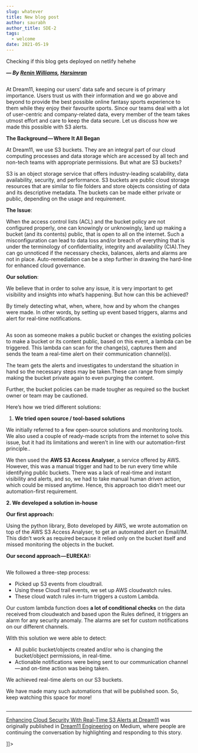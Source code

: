 ```yaml
---
slug: whatever
title: New blog post
author: saurabh
author_title: SDE-2
tags:
  - welcome
date: 2021-05-19
---
```

Checking if this blog gets deployed on netlify hehehe



<![CDATA[ <p><strong><em>— By </em></strong><a href="https://www.linkedin.com/in/renin-williams-infosec/"><strong><em>Renin Williams</em></strong></a><strong><em>, </em></strong><a href="https://www.linkedin.com/in/harsimran033/"><strong><em>Harsimran</em></strong></a></p><figure><img alt="" src="https://cdn-images-1.medium.com/max/1024/0*U3punXGR2SU7PRUz" /></figure><p>At Dream11, keeping our users’ data safe and secure is of primary importance. Users trust us with their information and we go above and beyond to provide the best possible online fantasy sports experience to them while they enjoy their favourite sports. Since our teams deal with a lot of user-centric and company-related data, every member of the team takes utmost effort and care to keep the data secure. Let us discuss how we made this possible with S3 alerts.</p><p><strong>The Background — Where It All Began</strong></p><p>At Dream11, we use S3 buckets. They are an integral part of our cloud computing processes and data storage which are accessed by all tech and non-tech teams with appropriate permissions. But what are S3 buckets?</p><p>S3 is an object storage service that offers industry-leading scalability, data availability, security, and performance. S3 buckets are public cloud storage resources that are similar to file folders and store objects consisting of data and its descriptive metadata. The buckets can be made either private or public, depending on the usage and requirement.</p><p><strong>The Issue</strong>:</p><p>When the access control lists (ACL) and the bucket policy are not configured properly, one can knowingly or unknowingly, land up making a bucket (and its contents) public, that is open to all on the internet. Such a misconfiguration can lead to data loss and/or breach of everything that is under the terminology of confidentiality, integrity and availability (CIA).They can go unnoticed if the necessary checks, balances, alerts and alarms are not in place. Auto-remediation can be a step further in drawing the hard-line for enhanced cloud governance.</p><p><strong>Our solution</strong>:</p><p>We believe that in order to solve any issue, it is very important to get visibility and insights into what’s happening. But how can this be achieved?</p><p>By timely detecting what, when, where, how and by whom the changes were made. In other words, by setting up event based triggers, alarms and alert for real-time notifications.</p><figure><img alt="" src="https://cdn-images-1.medium.com/max/1024/0*JXsdFbd-WTukHn3P" /></figure><p>As soon as someone makes a public bucket or changes the existing policies to make a bucket or its content public, based on this event, a lambda can be triggered. This lambda can scan for the change(s), captures them and sends the team a real-time alert on their communication channel(s).</p><p>The team gets the alerts and investigates to understand the situation in hand so the necessary steps may be taken.These can range from simply making the bucket private again to even purging the content.</p><p>Further, the bucket policies can be made tougher as required so the bucket owner or team may be cautioned.</p><p>Here’s how we tried different solutions:</p><ol><li><strong>We tried open source / tool-based solutions</strong></li></ol><p>We initially referred to a few open-source solutions and monitoring tools. We also used a couple of ready-made scripts from the internet to solve this issue, but it had its limitations and weren’t in line with our automation-first principle..</p><p>We then used the <strong>AWS S3 Access Analyser</strong>, a service offered by AWS. However, this was a manual trigger and had to be run every time while identifying public buckets. There was a lack of real-time and instant visibility and alerts, and so, we had to take manual human driven action, which could be missed anytime. Hence, this approach too didn’t meet our automation-first requirement.</p><p><strong>2. We developed a solution in-house</strong></p><p><strong>Our first approach:</strong></p><p>Using the python library, Boto developed by AWS, we wrote automation on top of the AWS S3 Access Analyser, to get an automated alert on Email/IM. This didn’t work as required because it relied only on the bucket itself and missed monitoring the objects in the bucket.</p><p><strong>Our second approach — EUREKA!:</strong></p><figure><img alt="" src="https://cdn-images-1.medium.com/max/1024/0*XsYTq-CZz8Kwq_iI" /></figure><p>We followed a three-step process:</p><ul><li>Picked up S3 events from cloudtrail.</li><li>Using these Cloud trail events, we set up AWS cloudwatch rules.</li><li>These cloud watch rules in-turn triggers a custom Lambda.</li></ul><p>Our custom lambda function does <strong>a lot of conditional checks</strong> on the data received from cloudwatch and based upon the Rules defined, it triggers an alarm for any security anomaly. The alarms are set for custom notifications on our different channels.</p><p>With this solution we were able to detect:</p><ul><li>All public bucket/objects created and/or who is changing the bucket/object permissions, in real-time.</li><li>Actionable notifications were being sent to our communication channel — and on-time action was being taken.</li></ul><p>We achieved real-time alerts on our S3 buckets.</p><p>We have made many such automations that will be published soon. So, keep watching this space for more!</p><img src="https://medium.com/_/stat?event=post.clientViewed&referrerSource=full_rss&postId=fac99079fbf4" width="1" height="1" alt=""><hr><p><a href="https://blog.dream11engineering.com/enhancing-cloud-security-with-real-time-s3-alerts-at-dream11-fac99079fbf4">Enhancing Cloud Security With Real-Time S3 Alerts at Dream11</a> was originally published in <a href="https://blog.dream11engineering.com">Dream11 Engineering</a> on Medium, where people are continuing the conversation by highlighting and responding to this story.</p> ]]>